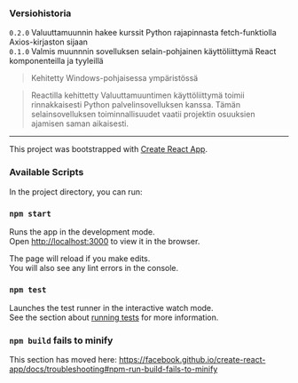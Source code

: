 ### Versiohistoria
`0.2.0` Valuuttamuunnin hakee kurssit Python rajapinnasta fetch-funktiolla Axios-kirjaston sijaan<br/>
`0.1.0` Valmis muunnnin sovelluksen selain-pohjainen käyttöliittymä React komponenteilla ja tyyleillä<br />

>Kehitetty Windows-pohjaisessa ympäristössä

>Reactilla kehittetty Valuuttamuuntimen käyttöliittymä toimii rinnakkaisesti Python palvelinsovelluksen kanssa. Tämän selainsovelluksen toiminnallisuudet vaatii projektin osuuksien ajamisen saman aikaisesti.
****
This project was bootstrapped with [Create React App](https://github.com/facebook/create-react-app).

### Available Scripts

In the project directory, you can run:

### `npm start`

Runs the app in the development mode.<br />
Open [http://localhost:3000](http://localhost:3000) to view it in the browser.

The page will reload if you make edits.<br />
You will also see any lint errors in the console.

### `npm test`

Launches the test runner in the interactive watch mode.<br />
See the section about [running tests](https://facebook.github.io/create-react-app/docs/running-tests) for more information.

### `npm build` fails to minify

This section has moved here: https://facebook.github.io/create-react-app/docs/troubleshooting#npm-run-build-fails-to-minify
